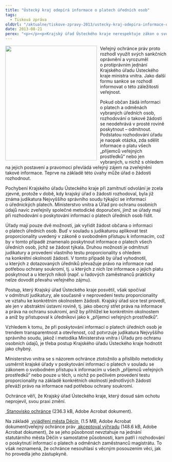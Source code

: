 ```yaml
---
title: "Ústecký kraj odepírá informace o platech úředních osob"
tags:
  - Tisková zpráva
oldUrl: "/aktualne/tiskove-zpravy-2013/ustecky-kraj-odepira-informace-o-platech-urednich-osob"
date: 2013-08-21
perex: "<p></p><p>Krajský úřad Ústeckého kraje nerespektuje zákon o svobodném přístupu k informacím, judikaturu Nejvyššího správního soudu i společné metodické doporučení Ministerstva vnitra a Úřadu pro ochranu osobních údajů pro poskytování informací o platech a odměnách úředních osob. Svým potvrzením zamítavého rozhodnutí Magistrátu města Děčín tak posvětil názor tohoto úřadu, že informace o platu a odměnách úředníků vyplácených z veřejných prostředků jsou obecně osobním údajem úředníků a poskytnout je lze jen s jejich souhlasem.</p>"
---
```


<!-- imported from the old website -->

<p><img src="https://www.ochrance.cz/uploads/RTEmagicC_palec-dolu_02.jpg.jpg" style="PADDING-RIGHT: 10px; FLOAT: left" height="358" width="286" alt="" />Veřejný ochránce práv proto rozhodl využít svých sankčních oprávnění a vyrozuměl o protiprávním jednání Krajského úřadu Ústeckého kraje ministra vnitra. Jako další formu sankce se rozhodl informovat o této záležitosti veřejnost.</p><p>Pokud občan žádá informaci o platech a odměnách vybraných úředních osob, rozhodování o takové žádosti se neodehrává v prosté rovině poskytnout &ndash; odmítnout. Podstatou rozhodování úřadu je naopak otázka, zda sdělit informace o platu všech „příjemců veřejných prostředků“ nebo jen vybraných, u nichž s ohledem na jejich postavení a pravomoci převládá veřejný zájem na zveřejnění takové informace. Teprve na základě této úvahy může úřad o žádosti rozhodnout.</p><p>Pochybení Krajského úřadu Ústeckého kraje při zamítnutí odvolání je zcela zjevné, protože v době, kdy krajský úřad o žádosti rozhodoval, byla již známa judikatura Nejvyššího správního soudu týkající se informací o úřednických platech. Ministerstvo vnitra a Úřad pro ochranu osobních údajů navíc zveřejnily společné metodické doporučení, jímž se úřady mají při rozhodování o poskytování informací o platech úředních osob řídit.</p><p>Úřady mají pouze dvě možnosti, jak vyřídit žádost občana o informaci o platech úředních osob. Buď v souladu s judikaturou aplikovat test proporcionality uvedený v zákoně o svobodném přístupu k informacím, což by v tomto případě znamenalo poskytnout informace o platech všech úředních osob, jichž se žádost týkala. Druhou možností je odmítnutí judikatury a provedení vlastního testu proporcionality s ohledem na konkrétní okolnosti žádosti. V tomto případě by úřad vyhodnotil, u kterých z dotazovaných úředníků převažuje právo na informace nad potřebou ochrany soukromí, tj. u kterých z nich lze informace o jejich platu poskytnout a u kterých nikoli (např. u řadových zaměstnanců prakticky nelze dovodit převahu veřejného zájmu).</p><p>Postup, který Krajský úřad Ústeckého kraje posvětil, však spočíval v odmítnutí judikatury, ale současně v neprovedení testu proporcionality ve vztahu ke konkrétním okolnostem žádosti. Krajský úřad sice test provedl, ale jen v abstraktní ústavní rovině, tj. jako obecný střet práva na informace a práva na ochranu soukromí, aniž by přihlížel ke konkrétním okolnostem a aniž by přistupoval k úředníkovi jako k „příjemci veřejných prostředků“. </p><p>Vzhledem k tomu, že při poskytování informací o platech úředních osob je trendem transparentnost a otevřenost, což potvrzuje judikatura Nejvyššího správního soudu, jakož i metodika Ministerstva vnitra i Úřadu pro ochranu osobních údajů, je třeba postup Krajského úřadu Ústeckého kraje hodnotit jako chybný. </p><p>Ministerstvo vnitra se s názorem ochránce ztotožnilo a přislíbilo metodicky usměrnit krajské úřady v poskytování informací o platech v souladu se zákonem o svobodném přístupu k informacím u všech „příjemců veřejných prostředků“ nebo pouze u těch, u nichž po pečlivém provedení testu proporcionality na základě konkrétních okolností jednotlivých žádostí převáží právo na informace nad potřebou ochrany soukromí. </p><p>Ochránce věří, že Krajský úřad Ústeckého kraje, který dosud sám ochotu neprojevil, svou praxi změní.</p><p><a title="Otevření do nového okna" href="https://www.ochrance.cz/fileadmin/user_upload/STANOVISKA/pravo_na_informace/Osobni_udaje_a_obchodni/5362-11-KC-ZSO.pdf" target="_blank"><img alt="" src="https://www.ochrance.cz/typo3/ext/od_linkdesc/icons/pdf.gif" class="od_linkdesc_icon" /> Stanovisko ochránce</a> (236.3 kB, Adobe Acrobat dokument).</p><p>Na základě <a title="Otevření do nového okna" href="https://www.ochrance.cz/fileadmin/user_upload/STANOVISKA/pravo_na_informace/Osobni_udaje_a_obchodni/5362-11-KC-odpoved.pdf" target="_blank"><img alt="" src="https://www.ochrance.cz/typo3/ext/od_linkdesc/icons/pdf.gif" class="od_linkdesc_icon" /> vyjádření města Děcín </a> (1.5 MB, Adobe Acrobat dokument)veřejný ochránce práv <a title="Otevření do nového okna" href="https://www.ochrance.cz/fileadmin/user_upload/STANOVISKA/pravo_na_informace/Osobni_udaje_a_obchodni/5362-11-VBG-odpoved-VOP.pdf" target="_blank"><img alt="" src="https://www.ochrance.cz/typo3/ext/od_linkdesc/icons/pdf.gif" class="od_linkdesc_icon" /> akceptoval výhradu</a> (148.6 kB, Adobe Acrobat dokument), že se jeho působnost nevztahuje na jednání statutárního města Děčín v samostatné působnosti, kam patří i rozhodování o poskytnutí informací o platech a odměnách zaměstnanců magistrátu. To však neznamená, že ochránce nesouhlasí s věcným posouzením věci, jak ho provedla jeho zástupkyně.</p>
